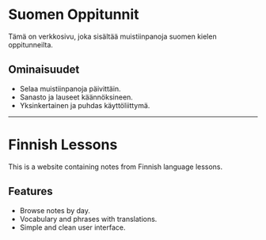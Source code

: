 # Suomen Oppitunnit

Tämä on verkkosivu, joka sisältää muistiinpanoja suomen kielen oppitunneilta.

## Ominaisuudet

- Selaa muistiinpanoja päivittäin.
- Sanasto ja lauseet käännöksineen.
- Yksinkertainen ja puhdas käyttöliittymä.

---

# Finnish Lessons

This is a website containing notes from Finnish language lessons.

## Features

- Browse notes by day.
- Vocabulary and phrases with translations.
- Simple and clean user interface.
